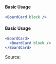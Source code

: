 #### Basic Usage

```jsx
<BoardCard block />
```

#### Basic Usage

```jsx
<BoardCard>
  <BoardCard block />
</BoardCard>
```

Source:

```js { "file": "./BoardCard.js" }
```
